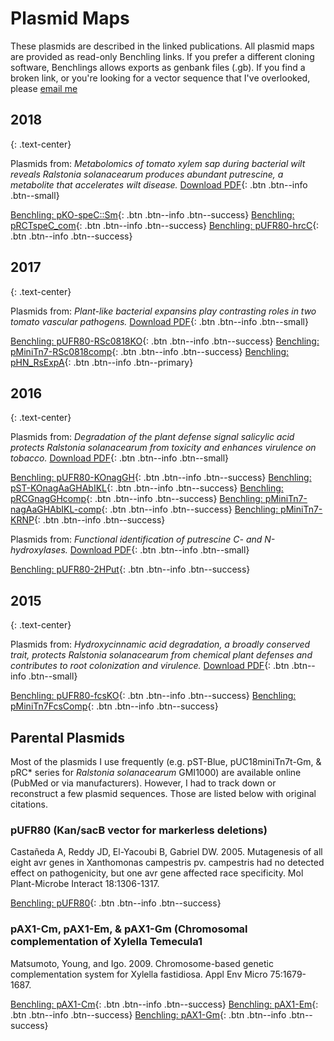 # Plasmid Maps

These plasmids are described in the linked publications. All plasmid maps are provided as read-only Benchling links. If you prefer a different cloning software, Benchlings allows exports as genbank files (.gb). If you find a broken link, or you're looking for a vector sequence that I've overlooked, please [email me](mailto:tiff.lowe@gmail.com)

## 2018
{: .text-center}

Plasmids from: *Metabolomics of tomato xylem sap during bacterial wilt reveals Ralstonia solanacearum produces abundant putrescine, a metabolite that accelerates wilt disease.*
[Download PDF](/assets/papers/pub_xylem_metabo_put.pdf){: .btn .btn--info .btn--small}

[Benchling: pKO-speC::Sm](https://benchling.com/s/seq-7CZyOX1rZF5NYhvGvVcQ){: .btn .btn--info .btn--success}
[Benchling: pRCTspeC_com](https://benchling.com/s/seq-NKO3SxZWZp4gFhLDKveJ){: .btn .btn--info .btn--success}
[Benchling: pUFR80-hrcC](https://benchling.com/s/seq-jLqhQ35GbJ4PQV8cZeRg){: .btn .btn--info .btn--success}

## 2017
{: .text-center}

Plasmids from: *Plant-like bacterial expansins play contrasting roles in two tomato vascular pathogens.* [Download PDF](/assets/papers/pub_clavi_ralsto_expansins.pdf){: .btn .btn--info .btn--small}

[Benchling: pUFR80-RSc0818KO](https://benchling.com/s/seq-bsZQQpr8UoQDv8qehPZn){: .btn .btn--info .btn--success}
[Benchling: pMiniTn7-RSc0818comp](https://benchling.com/s/seq-Ghja0tFUNOHYhPYrafjT){: .btn .btn--info .btn--success}
[Benchling: pHN_RsExpA](https://benchling.com/s/seq-Gezq36zTRcyptq7Vvh3t){: .btn .btn--info .btn--primary}

## 2016
{: .text-center}

Plasmids from: *Degradation of the plant defense signal salicylic acid protects *Ralstonia solanacearum* from toxicity and enhances virulence on tobacco.* [Download PDF](/assets/papers/pub_ralstonia_salicylic_deg.pdf){: .btn .btn--info .btn--small}

[Benchling: pUFR80-KOnagGH](https://benchling.com/s/seq-6Xfj3n9yAmHix8q0Zuek){: .btn .btn--info .btn--success}
[Benchling: pST-KOnagAaGHAbIKL](https://benchling.com/s/seq-oMgGdjfCB9bbxNvrntFZ){: .btn .btn--info .btn--success}
[Benchling: pRCGnagGHcomp](https://benchling.com/s/seq-Kbz9uizoeG0FqqkQOOeL){: .btn .btn--info .btn--success}
[Benchling: pMiniTn7-nagAaGHAbIKL-comp](https://benchling.com/s/seq-3ccZp1gI3dEIuMTMS87F){: .btn .btn--info .btn--success}
[Benchling: pMiniTn7-KRNP](https://benchling.com/s/seq-ERBQTjoZl4zWM9WsP2XL){: .btn .btn--info .btn--success}

Plasmids from: *Functional identification of putrescine C- and N-hydroxylases.*
[Download PDF](/assets/papers/pub_hydroxy_putrescine.pdf){: .btn .btn--info .btn--small}

[Benchling: pUFR80-2HPut](https://benchling.com/s/seq-rX7hpZHENqxwTGHGKoFv){: .btn .btn--info .btn--success}

## 2015
{: .text-center}

Plasmids from: *Hydroxycinnamic acid degradation, a broadly conserved trait, protects Ralstonia solanacearum from chemical plant defenses and contributes to root colonization and virulence.*
[Download PDF](/assets/papers/pub_ralstonia_hca_degradation.pdf){: .btn .btn--info .btn--small}

[Benchling: pUFR80-fcsKO](https://benchling.com/s/yJIsar7R){: .btn .btn--info .btn--success}
[Benchling: pMiniTn7FcsComp](https://benchling.com/s/0yveOCu9){: .btn .btn--info .btn--success}

## Parental Plasmids

Most of the plasmids I use frequently (e.g. pST-Blue, pUC18miniTn7t-Gm, & pRC* series for *Ralstonia solanacearum* GMI1000) are available online (PubMed or via manufacturers). However, I had to track down or reconstruct a few plasmid sequences.  Those are listed below with original citations.

### pUFR80 (Kan/sacB vector for markerless deletions)

Castañeda A, Reddy JD, El-Yacoubi B, Gabriel DW. 2005. Mutagenesis of all eight avr genes in Xanthomonas campestris pv. campestris had no detected effect on pathogenicity, but one avr gene affected race specificity. Mol Plant-Microbe Interact 18:1306-1317. 

[Benchling: pUFR80](https://benchling.com/s/SGEEU7){: .btn .btn--info .btn--success}

### pAX1-Cm, pAX1-Em, & pAX1-Gm (Chromosomal complementation of Xylella Temecula1

Matsumoto, Young, and Igo. 2009. Chromosome-based genetic complementation system for Xylella fastidiosa. Appl Env Micro 75:1679-1687. 

[Benchling: pAX1-Cm](https://benchling.com/s/seq-P5ieKhi83h8dF3sZVh8m){: .btn .btn--info .btn--success}
[Benchling: pAX1-Em](https://benchling.com/s/seq-lKAzFa9aV3hdEMUwwtTM){: .btn .btn--info .btn--success}
[Benchling: pAX1-Gm](https://benchling.com/s/seq-9C532mruhQPR3jndxFrB){: .btn .btn--info .btn--success}

